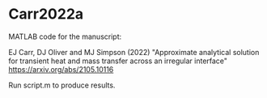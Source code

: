 # Carr2022a

MATLAB code for the manuscript:

EJ Carr, DJ Oliver and MJ Simpson (2022) "Approximate analytical solution for transient heat and mass transfer across an irregular interface" 
https://arxiv.org/abs/2105.10116

Run script.m to produce results.

